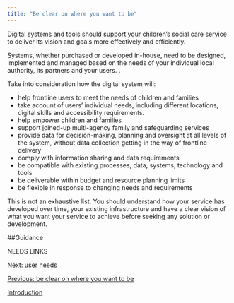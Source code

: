 ```yaml
---
title: "Be clear on where you want to be"
---
```


Digital systems and tools should support your children’s social care service to deliver its vision and goals more effectively and efficiently.  

Systems, whether purchased or developed in-house, need to be designed, implemented and managed based on the needs of your individual local authority, its partners and  your users. . 

Take into consideration how the digital system will:

* help frontline users to meet the needs of children and families
* take account of users’ individual needs, including  different locations, digital skills and accessibility requirements.
* help empower children and families 
* support joined-up multi-agency family and safeguarding services
* provide data for decision-making, planning and oversight at all levels of the system, without data collection getting in the way of frontline delivery 
* comply with information sharing and data requirements 
* be compatible with existing processes, data, systems, technology and tools
* be deliverable within budget and resource planning limits
* be flexible in response to changing needs and requirements 

This is not an exhaustive list. You should understand how your service has developed over time, your existing infrastructure and have a clear vision of what you want your service to achieve before seeking any solution or development.

##Guidance

NEEDS LINKS

[Next: user needs](/principle-3)

[Previous: be clear on where you want to be](/principle-1)

[Introduction](/index)
